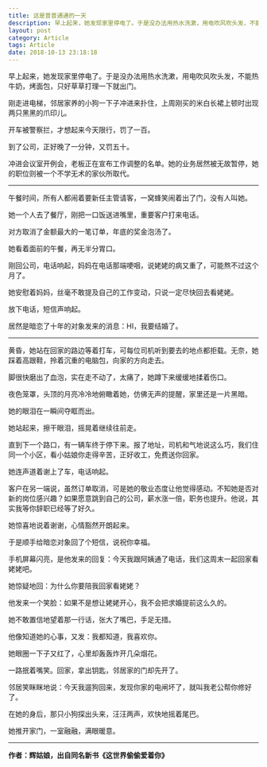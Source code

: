 ```yaml
---
title: 这是普普通通的一天
description: 早上起来，她发现家里停电了。于是没办法用热水洗漱，用电吹风吹头发，不能热牛奶，烤面包，只好草草打理一下就出门。刚走进电梯.....
layout: post
category: Article
tags: Article
date: 2018-10-13 23:18:18
---
```


早上起来，她发现家里停电了。于是没办法用热水洗漱，用电吹风吹头发，不能热牛奶，烤面包，只好草草打理一下就出门。

刚走进电梯，邻居家养的小狗一下子冲进来扑住，上周刚买的米白长裙上顿时出现两只黑黑的爪印儿。

开车被警察拦，才想起来今天限行，罚了一百。

到了公司，正好晚了一分钟，又罚五十。

冲进会议室开例会，老板正在宣布工作调整的名单。她的业务居然被无故暂停，她的职位则被一个不学无术的家伙所取代。

-----

午餐时间，所有人都闹着要新任主管请客，一窝蜂笑闹着出了门，没有人叫她。

她一个人去了餐厅，刚把一口饭送进嘴里，重要客户打来电话。

对方取消了金额最大的一笔订单，年底的奖金泡汤了。

她看着面前的午餐，再无半分胃口。

刚回公司，电话响起，妈妈在电话那端哽咽，说姥姥的病又重了，可能熬不过这个月了。

她安慰着妈妈，丝毫不敢提及自己的工作变动，只说一定尽快回去看姥姥。

放下电话，短信声响起。

居然是暗恋了十年的对象发来的消息：HI，我要结婚了。

-----

黄昏，她站在回家的路边等着打车，可每位司机听到要去的地点都拒载。无奈，她踩着高跟鞋，拎着沉重的电脑包，向家的方向走去。

脚很快磨出了血泡，实在走不动了，太痛了，她蹲下来缓缓地揉着伤口。

夜色笼罩，头顶的月亮冷冷地俯瞰着她，仿佛无声的提醒，家里还是一片黑暗。

她的眼泪在一瞬间夺眶而出。

她站起来，擦干眼泪，摇晃着继续往前走。

直到下一个路口，有一辆车终于停下来。报了地址，司机和气地说这么巧，我们住同一个小区，看小姑娘你走得辛苦，正好收工，免费送你回家。

她连声道着谢上了车，电话响起。

客户在另一端说，虽然订单取消，可是她的敬业态度让他觉得感动。不知她是否对新的岗位感兴趣？如果愿意跳到自己的公司，薪水涨一倍，职务也提升。他说，其实我等你辞职已经等了好久。

她惊喜地说着谢谢，心情豁然开朗起来。

于是顺手给暗恋对象回了个短信，说祝你幸福。

手机屏幕闪亮，是他发来的回复：今天我跟阿姨通了电话，我们这周末一起回家看姥姥吧。

她惊疑地回：为什么你要陪我回家看姥姥？

他发来一个笑脸：如果不是想让姥姥开心，我不会把求婚提前这么久的。

她不敢置信地望着那一行话，张大了嘴巴，手足无措。

他像知道她的心事，又发：我都知道，我喜欢你。

她眼圈一下子又红了，心里却轰轰炸开几朵烟花。

一路抿着嘴笑。回家，拿出钥匙，邻居家的门却先开了。

邻居笑眯眯地说：今天我遛狗回来，发现你家的电闸坏了，就叫我老公帮你修好了。

在她的身后，那只小狗探出头来，汪汪两声，欢快地摇着尾巴。

她推开家门，一室融融，满眼暖意。

-----

**作者：辉姑娘，出自同名新书《这世界偷偷爱着你》**
